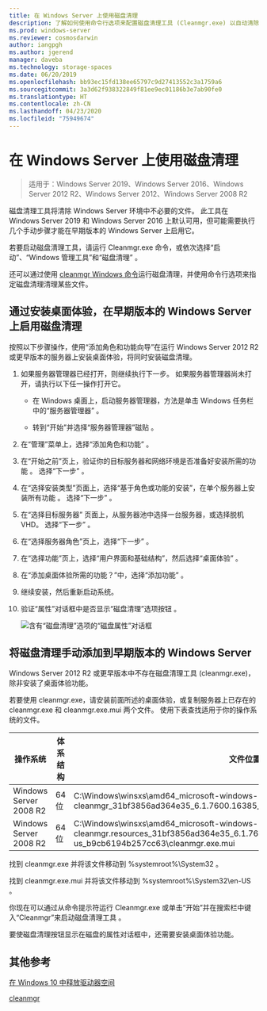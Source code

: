 ```yaml
---
title: 在 Windows Server 上使用磁盘清理
description: 了解如何使用命令行选项来配置磁盘清理工具 (Cleanmgr.exe) 以自动清除某些文件。
ms.prod: windows-server
ms.reviewer: cosmosdarwin
author: iangpgh
ms.author: jgerend
manager: daveba
ms.technology: storage-spaces
ms.date: 06/20/2019
ms.openlocfilehash: bb93ec15fd138ee65797c9d27413552c3a1759a6
ms.sourcegitcommit: 3a3d62f938322849f81ee9ec01186b3e7ab90fe0
ms.translationtype: HT
ms.contentlocale: zh-CN
ms.lasthandoff: 04/23/2020
ms.locfileid: "75949674"
---
```

# <a name="using-disk-cleanup-on-windows-server"></a>在 Windows Server 上使用磁盘清理

> 适用于：Windows Server 2019、Windows Server 2016、Windows Server 2012 R2、Windows Server 2012、Windows Server 2008 R2

磁盘清理工具将清除 Windows Server 环境中不必要的文件。 此工具在 Windows Server 2019 和 Windows Server 2016 上默认可用，但可能需要执行几个手动步骤才能在早期版本的 Windows Server 上启用它。

若要启动磁盘清理工具，请运行 Cleanmgr.exe 命令，或依次选择“启动”、“Windows 管理工具”和“磁盘清理”    。

还可以通过使用 [cleanmgr Windows 命令](../../administration/windows-commands/cleanmgr.md)运行磁盘清理，并使用命令行选项来指定磁盘清理清理某些文件。

## <a name="enable-disk-cleanup-on-an-earlier-version-of-windows-server-by-installing-the-desktop-experience"></a>通过安装桌面体验，在早期版本的 Windows Server 上启用磁盘清理

按照以下步骤操作，使用“添加角色和功能向导”在运行 Windows Server 2012 R2 或更早版本的服务器上安装桌面体验，将同时安装磁盘清理。

1. 如果服务器管理器已经打开，则继续执行下一步。 如果服务器管理器尚未打开，请执行以下任一操作打开它。

   - 在 Windows 桌面上，启动服务器管理器，方法是单击 Windows 任务栏中的“服务器管理器”  。

   - 转到“开始”并选择“服务器管理器”磁贴  。

1. 在“管理”菜单上，选择“添加角色和功能”   。

1. 在“开始之前”页上，验证你的目标服务器和网络环境是否准备好安装所需的功能  。 选择“下一步”  。

1. 在“选择安装类型”页面上，选择“基于角色或功能的安装”，在单个服务器上安装所有功能   。 选择“下一步”  。

1. 在“选择目标服务器”  页面上，从服务器池中选择一台服务器，或选择脱机 VHD。 选择“下一步”  。

1. 在“选择服务器角色”页上，选择“下一步”   。

1. 在“选择功能”页上，选择“用户界面和基础结构”，然后选择“桌面体验”    。

1. 在“添加桌面体验所需的功能？”中，选择“添加功能”   。

1. 继续安装，然后重新启动系统。

1. 验证“属性”对话框中是否显示“磁盘清理”选项按钮  。

   ![含有“磁盘清理”选项的“磁盘属性”对话框](media/diskpropswcleanup.png)

## <a name="manually-add-disk-cleanup-to-an-earlier-version-of-windows-server"></a>将磁盘清理手动添加到早期版本的 Windows Server

Windows Server 2012 R2 或更早版本中不存在磁盘清理工具 (cleanmgr.exe)，除非安装了桌面体验功能。

若要使用 cleanmgr.exe，请安装前面所述的桌面体验，或复制服务器上已存在的 cleanmgr.exe 和 cleanmgr.exe.mui 两个文件。 使用下表查找适用于你的操作系统的文件。

| 操作系统  | 体系结构  | 文件位置  |
| ----------------- | -------------- | --------------- |
| Windows Server 2008 R2 | 64 位 | C:\Windows\winsxs\amd64_microsoft-windows-cleanmgr_31bf3856ad364e35_6.1.7600.16385_none_c9392808773cd7da\cleanmgr.exe 
| Windows Server 2008 R2 | 64 位 | C:\Windows\winsxs\amd64_microsoft-windows-cleanmgr.resources_31bf3856ad364e35_6.1.7600.16385_en-us_b9cb6194b257cc63\cleanmgr.exe.mui |

找到 cleanmgr.exe 并将该文件移动到 %systemroot%\System32  。

找到 cleanmgr.exe.mui 并将该文件移动到 %systemroot%\System32\en-US  。

你现在可以通过从命令提示符运行 Cleanmgr.exe 或单击“开始”并在搜索栏中键入“Cleanmgr”来启动磁盘清理工具   。

要使磁盘清理按钮显示在磁盘的属性对话框中，还需要安装桌面体验功能。

## <a name="additional-references"></a>其他参考

[在 Windows 10 中释放驱动器空间](https://support.microsoft.com/help/12425/windows-10-free-up-drive-space)

[cleanmgr](../../administration/windows-commands/cleanmgr.md)
